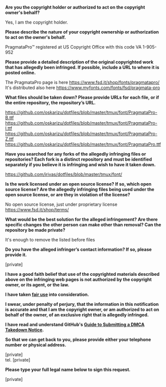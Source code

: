 **Are you the copyright holder or authorized to act on the copyright owner's behalf?**

Yes, I am the copyright holder.

**Please describe the nature of your copyright ownership or authorization to act on the owner's behalf.**

PragmataPro™ registered at US Copyright Office with this code VA 1-905-952

**Please provide a detailed description of the original copyrighted work that has allegedly been infringed. If possible, include a URL to where it is posted online.**

The PragmataPro page is here https://www.fsd.it/shop/fonts/pragmatapro/  
It's distributed also here https://www.myfonts.com/fonts/fsd/pragmata-pro

**What files should be taken down? Please provide URLs for each file, or if the entire repository, the repository’s URL.**

https://github.com/oskarizu/dotfiles/blob/master/tmux/font/PragmataPro-B.ttf  
https://github.com/oskarizu/dotfiles/blob/master/tmux/font/PragmataPro-I.ttf  
https://github.com/oskarizu/dotfiles/blob/master/tmux/font/PragmataPro-Z.ttf   
https://github.com/oskarizu/dotfiles/blob/master/tmux/font/PragmataPro.ttf  

**Have you searched for any forks of the allegedly infringing files or repositories? Each fork is a distinct repository and must be identified separately if you believe it is infringing and wish to have it taken down.**

https://github.com/irivas/dotfiles/blob/master/tmux/font/

**Is the work licensed under an open source license? If so, which open source license? Are the allegedly infringing files being used under the open source license, or are they in violation of the license?**

No open source license, just under proprietary license
https://www.fsd.it/shop/terms/

**What would be the best solution for the alleged infringement? Are there specific changes the other person can make other than removal? Can the repository be made private?**

It's enough to remove the listed before files

**Do you have the alleged infringer’s contact information? If so, please provide it.**

[private]  

**I have a good faith belief that use of the copyrighted materials described above on the infringing web pages is not authorized by the copyright owner, or its agent, or the law.**

**I have taken <a href="https://www.lumendatabase.org/topics/22">fair use</a> into consideration.**

**I swear, under penalty of perjury, that the information in this notification is accurate and that I am the copyright owner, or am authorized to act on behalf of the owner, of an exclusive right that is allegedly infringed.**

**I have read and understand GitHub's <a href="https://docs.github.com/articles/guide-to-submitting-a-dmca-takedown-notice/">Guide to Submitting a DMCA Takedown Notice</a>.**

**So that we can get back to you, please provide either your telephone number or physical address.**

[private]  
tel. [private]   

**Please type your full legal name below to sign this request.**

[private]
